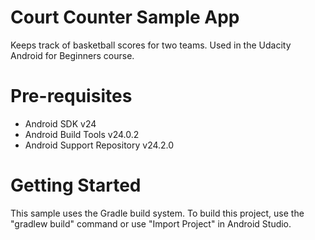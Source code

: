 # Court Counter Sample App
Keeps track of basketball scores for two teams. Used in the Udacity Android for Beginners course.

# Pre-requisites
- Android SDK v24
- Android Build Tools v24.0.2
- Android Support Repository v24.2.0

# Getting Started
This sample uses the Gradle build system. To build this project, use the "gradlew build" command or use "Import Project" in Android Studio.
